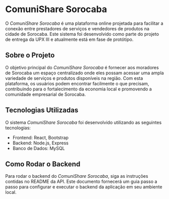 # ComuniShare Sorocaba

O *ComuniShare Sorocaba* é uma plataforma online projetada para facilitar a conexão entre prestadores de serviços e vendedores de produtos na cidade de Sorocaba. Este sistema foi desenvolvido como parte do projeto de entrega da UPX III e atualmente está em fase de protótipo.

## Sobre o Projeto

O objetivo principal do *ComuniShare Sorocaba* é fornecer aos moradores de Sorocaba um espaço centralizado onde eles possam acessar uma ampla variedade de serviços e produtos disponíveis na região. Com esta plataforma, os usuários podem encontrar facilmente o que precisam, contribuindo para o fortalecimento da economia local e promovendo a comunidade empresarial de Sorocaba.

## Tecnologias Utilizadas

O sistema *ComuniShare Sorocaba* foi desenvolvido utilizando as seguintes tecnologias:

- Frontend: React, Bootstrap
- Backend: Node.js, Express
- Banco de Dados: MySQL

## Como Rodar o Backend

Para rodar o backend do *ComuniShare Sorocaba*, siga as instruções contidas no README da API. Este documento fornecerá um guia passo a passo para configurar e executar o backend da aplicação em seu ambiente local.

